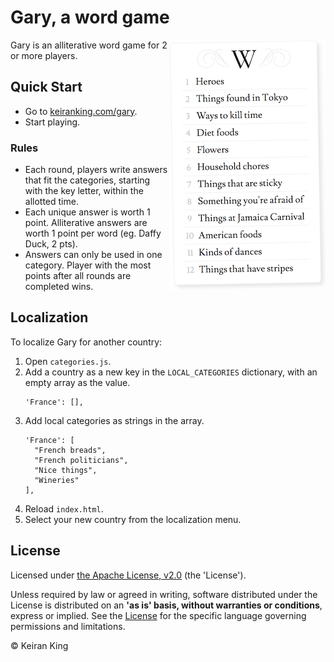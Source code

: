 # Gary, a word game

<img src="images/screenshot.png" align="right" width="250" height="400">

Gary is an alliterative word game for 2 or more players.

## Quick Start
* Go to [keiranking.com/gary](http://www.keiranking.com/gary/).
* Start playing.

### Rules
* Each round, players write answers that fit the categories, starting with the key letter, within the allotted time.
* Each unique answer is worth 1 point. Alliterative answers are worth 1 point per word (eg. Daffy Duck, 2 pts).
* Answers can only be used in one category. Player with the most points after all rounds are completed wins.

## Localization
To localize Gary for another country:
1. Open `categories.js`.
2. Add a country as a new key in the `LOCAL_CATEGORIES` dictionary, with an empty array as the value.
   ```
   'France': [],
   ```
3. Add local categories as strings in the array.
   ```
   'France': [
     "French breads",
     "French politicians",
     "Nice things",
     "Wineries"
   ],
   ```
4. Reload `index.html`.
5. Select your new country from the localization menu.

## License
Licensed under [the Apache License, v2.0](http://www.apache.org/licenses/LICENSE-2.0) (the 'License').

Unless required by law or agreed in writing, software distributed under the License
is distributed on an **'as is' basis, without warranties or conditions**, express or implied.
See the [License](LICENSE.txt) for the specific language governing permissions and limitations.

&copy; Keiran King
